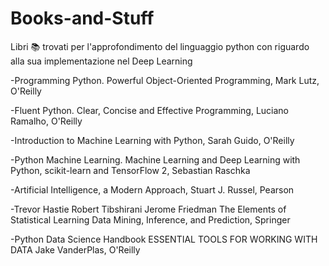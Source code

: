 # Books-and-Stuff
Libri 📚 trovati per l'approfondimento del linguaggio python con riguardo alla sua implementazione nel Deep Learning

-Programming Python. Powerful Object-Oriented Programming, Mark Lutz, O'Reilly

-Fluent Python. Clear, Concise and Effective Programming, Luciano Ramalho, O'Reilly

-Introduction to Machine Learning with Python, Sarah Guido, O'Reilly

-Python Machine Learning. Machine Learning and Deep Learning with Python, scikit-learn and TensorFlow 2, Sebastian Raschka

-Artificial Intelligence, a Modern Approach, Stuart J. Russel, Pearson

-Trevor Hastie Robert Tibshirani Jerome Friedman The Elements of Statistical Learning Data Mining, Inference, and Prediction, Springer

-Python Data Science Handbook ESSENTIAL TOOLS FOR WORKING WITH DATA Jake VanderPlas, O'Reilly

